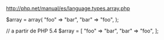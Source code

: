 http://php.net/manual/es/language.types.array.php

$array = array(
    "foo" => "bar",
    "bar" => "foo",
);

// a partir de PHP 5.4
$array = [
    "foo" => "bar",
    "bar" => "foo",
];
